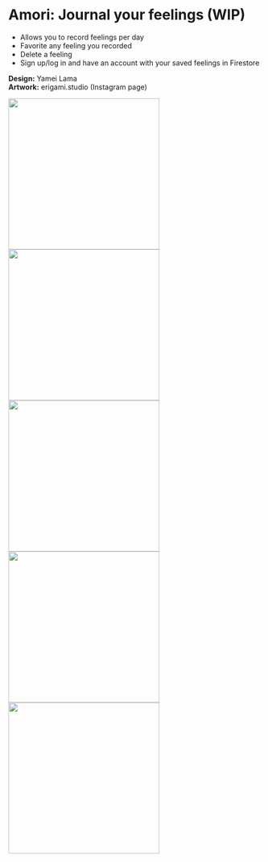 # Amori: Journal your feelings (WIP)
- Allows you to record feelings per day
- Favorite any feeling you recorded
- Delete a feeling
- Sign up/log in and have an account with your saved feelings in Firestore

**Design:** Yamei Lama </br>
**Artwork:** erigami.studio (Instagram page)
  
<img src="https://github.com/jjlamach/amori/assets/32489610/3a461c63-f1c5-4176-a1e8-580942033efd" width="300">
<img src="https://github.com/jjlamach/amori/assets/32489610/8d0d6dff-1c76-42c9-856e-1b52327df954" width="300">
<img src="https://github.com/jjlamach/amori/assets/32489610/9298037b-8c25-459f-a360-49e13f1857ca" width="300">
<img src="https://github.com/jjlamach/amori/assets/32489610/701dd3e9-e0ad-40ee-8cc0-534f52293eea" width="300">
<img src="https://github.com/jjlamach/amori/assets/32489610/24aecabe-9519-4fe6-866d-c820fa30085e" width="300">
